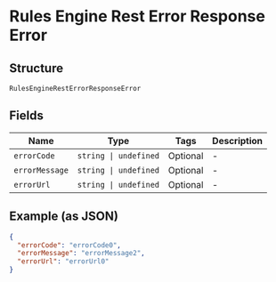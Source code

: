 
# Rules Engine Rest Error Response Error

## Structure

`RulesEngineRestErrorResponseError`

## Fields

| Name | Type | Tags | Description |
|  --- | --- | --- | --- |
| `errorCode` | `string \| undefined` | Optional | - |
| `errorMessage` | `string \| undefined` | Optional | - |
| `errorUrl` | `string \| undefined` | Optional | - |

## Example (as JSON)

```json
{
  "errorCode": "errorCode0",
  "errorMessage": "errorMessage2",
  "errorUrl": "errorUrl0"
}
```

